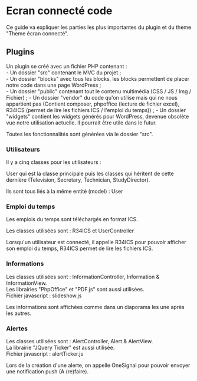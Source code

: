 # Ecran connecté code

Ce guide va expliquer les parties les plus importantes du plugin et du thème "Theme écran connecté".

## Plugins

Un plugin se créé avec un fichier PHP contenant :  
    - Un dossier "src" contenant le MVC du projet ;  
    - Un dossier "blocks" avec tous les blocks, les blocks permettent de placer notre code dans une page WordPress ;  
    - Un dossier "public" contenant tout le contenu multimédia (CSS / JS / Img / Fichier) ; 
    - Un dossier "vendor" du code qu'on utilise mais qui ne nous appartient pas (Contient composer, phpoffice (lecture de fichier excel), R34ICS (permet de lire les fichiers ICS / l'emploi du temps)) ; 
    - Un dossier "widgets" contient les widgets générés pour WordPress, devenue obsolète vue notre utilisation actuelle. Il pourrait être utile dans le futur.  

Toutes les fonctionnalités sont générées via le dossier "src".  

### Utilisateurs

Il y a cinq classes pour les utilisateurs :  

User qui est la classe principale puis les classes qui héritent de cette dernière (Television, Secretary, Technician, StudyDirector).  

Ils sont tous liés à la même entité (model) : User  

### Emploi du temps

Les emplois du temps sont téléchargés en format ICS.  

Les classes utilisées sont : R34ICS et UserController  

Lorsqu'un utilisateur est connecté, il appelle R34ICS pour pouvoir afficher son emploi du temps, R34ICS permet de lire les fichiers ICS.  

### Informations

Les classes utilisées sont : InformationController, Information & InformationView.  
Les librairies "PhpOffice" et "PDF.js" sont aussi utilisées.  
Fichier javascript : slideshow.js  

Les informations sont affichées comme dans un diaporama les une après les autres.  

### Alertes

Les classes utilisées sont : AlertController, Alert & AlertView.  
La librairie "JQuery Ticker" est aussi utilisée.  
Fichier javascript : alertTicker.js  

Lors de la création d'une alerte, on appelle OneSignal pour pouvoir envoyer une notification push (A (re)faire).  
